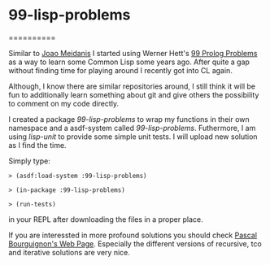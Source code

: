 <!-- -*- Mode: markdown -*- -->

# 99-lisp-problems
==========

Similar to
[Joao Meidanis](http://www.ic.unicamp.br/~meidanis/courses/mc336/2006s2/funcional/L-99_Ninety-Nine_Lisp_Problems.html)
I started using Werner Hett's
[99 Prolog Problems](https://sites.google.com/site/prologsite/prolog-problems)
as a way to learn some Common Lisp some years ago.  After quite a gap without
finding time for playing around I recently got into CL again.

Although, I know there are similar repositories around, I still think it will be
fun to additionally learn something about git and give others the possibility
to comment on my code directly. 

I created a package *99-lisp-problems* to wrap my functions in their own
namespace and a asdf-system called *99-lisp-problems*.  Futhermore, I am using
*lisp-unit* to provide some simple unit tests.  I will upload new solution as I
find the time.

Simply type:

```
> (asdf:load-system :99-lisp-problems)

> (in-package :99-lisp-problems)

> (run-tests)
```

in your REPL after downloading the files in a proper place.

If you are interessted in more profound solutions you should check
[Pascal Bourguignon's Web Page](http://www.informatimago.com/develop/lisp/l99/).
Especially the different versions of recursive, tco and iterative solutions are
very nice.
